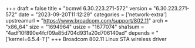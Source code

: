 +++
draft = false
title = "bcmwl 6.30.223.271-572"
version = "6.30.223.271-572"
date = "2023-09-20T11:12:29"
categories = ['network-extra']
upstreamurl = "https://www.broadcom.com/support/802.11"
arch = "x86_64"
size = "1694964"
usize = "1677074"
sha1sum = "4adf10f890e4fcf09a85d704d931a20d706140ad"
depends = "['kernel=6.5.4-1']"
+++
Broadcom 802.11 Linux STA wireless driver